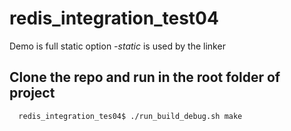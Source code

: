 # redis_integration_test04

Demo is full static option *-static* is used by the linker

## Clone the repo and run in the root folder of project

```
  redis_integration_tes04$ ./run_build_debug.sh make
```
